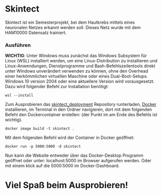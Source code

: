 # Skintect
Skintect ist ein Semesterprojekt, bei dem Hautkrebs mittels eines neuronalen Netzes erkannt werden soll. Dieses Netz wurde mit dem HAM10000 Datensatz trainiert.

### Ausführen
**WICHTIG**: Unter Windows muss zunächst das Windows Subsystem für Linux (WSL) installiert werden, um  eine Linux-Distribution zu installieren und Linux-Anwendungen, Dienstprogramme und Bash-Befehlszeilentools direkt unter Windows unverändert verwenden zu können, ohne den Overhead einer herkömmlichen virtuellen Maschine oder eines Dual-Boot-Setups. Windows 10 version 2004 oder eine aktuellere Version wird vorausgesetzt.<br> 
Dazu wird folgender Befehl zur Installation benötigt:

```
wsl --install
```

Zum Ausprobieren das [skintect_deployment](https://github.com/flowlow969/skintect_deployment) Repository runterladen, [Docker](https://docs.docker.com/get-docker/) installieren, im Terminal in den Ordner navigieren, dort mit dem folgenden Befehl den Dockercontainer erstellen: (der Punkt im am Ende des Befehls ist wichtig). 

```docker
docker image build -t skintect .
```

Mit dem folgenden Befehl wird der Container in Docker geöffnet:

 ```docker
 docker run -p 5000:5000 -d skintect 
 ```
Nun kann die Website entweder über das Docker-Desktop Programm geöffnet oder unter: localhost:5000 im Browser aufgerufen werden. Oder mit einem klick auf die 5000:5000 im Docker-Dashboard.
# Viel Spaß beim Ausprobieren!


